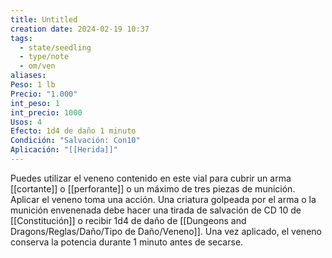 ```yaml
---
title: Untitled
creation date: 2024-02-19 10:37
tags:
  - state/seedling
  - type/note
  - om/ven
aliases: 
Peso: 1 lb
Precio: "1.000"
int_peso: 1
int_precio: 1000
Usos: 4
Efecto: 1d4 de daño 1 minuto
Condición: "Salvación: Con10"
Aplicación: "[[Herida]]"
---
```

Puedes utilizar el veneno contenido en este vial para cubrir un arma [[cortante]] o [[perforante]] o un máximo de tres piezas de munición. 
Aplicar el veneno toma una acción. Una criatura golpeada por el arma o la munición envenenada debe hacer una tirada de salvación de CD 10 de [[Constitución]] o recibir 1d4 de daño de [[Dungeons and Dragons/Reglas/Daño/Tipo de Daño/Veneno]]. Una vez aplicado, el veneno conserva la potencia durante 1 minuto antes de secarse.


